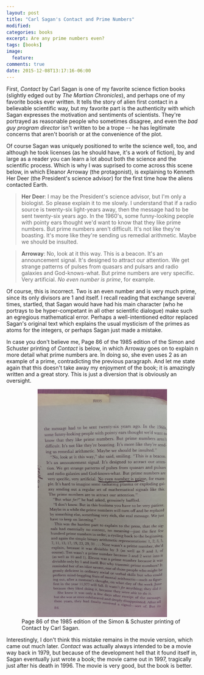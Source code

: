 ```yaml
---
layout: post
title: "Carl Sagan's Contact and Prime Numbers"
modified:
categories: books
excerpt: Are any prime numbers even?
tags: [books]
image:
  feature:
comments: true
date: 2015-12-08T13:17:16-06:00
---
```


First, *Contact* by Carl Sagan is one of my favorite science fiction books (slightly edged out by *The Martian Chronicles*), and perhaps one
of my favorite books ever written.  It tells  the story of alien first contact in a believable scientific way, but my favorite part is the authenticity
with which Sagan expresses the motivation and sentiments of scientists.  They're portrayed as reasonable people who sometimes disagree, and even the *bad guy program director* isn't written to be a trope -- he has legitimate concerns that aren't boorish or at the convenience of the plot.

Of course Sagan was uniquely positioned to write the science well, too, and although he took licenses (as he should have, it's a work of fiction), by and large as a reader you can learn a lot about both the science and the scientific process.  Which is why I was suprised to come across this scene below, in which Eleanor Arroway (the protagonist), is explaining to Kenneth Her Deer (the President's science advisor) for the first time how the aliens contacted Earth.

> **Her Deer**: I may be the President's science advisor, but I'm only a biologist.  So please explain it to me slowly.  I understand that if a radio source
> is twenty-six light-years away, then the message had to be sent twenty-six years ago.  In the 1960's, some funny-looking people with pointy ears thought we'd want to know that they like prime numbers.  But prime numbers aren't difficult.  It's not like they're boasting.  It's more like they're sending us remedial arithmetic.  Maybe we should be insulted.
> 

> **Arroway**: No, look at it this way.  This is a beacon.  It's an announcement signal.  It's designed to attract our attention.  We get strange patterns of pulses from quasars and pulsars and radio galaxies and God-knows-what.  But prime numbers are very specific.  Very artificial.  *No even number is prime*, for example.

Of course, this is incorrect.  Two is an even number and is very much prime, since its only divisors are 1 and itself.  I recall reading that exchange several times, startled, that Sagan would have had his main character (who he portrays to be hyper-competant in all other scientific dialogue) make such an egregious mathematical error.  Perhaps a well-intentioned editor replaced Sagan's original text which explains the usual mysticism of the primes as atoms for the integers, or perhaps Sagan just made a mistake.

In case you don't believe me, Page 86 of the 1985 edition of the Simon and Schuster printing of *Contact* is below, in which Arroway goes on to explain n more detail what prime numbers are.  In doing so, she even uses 2 as an example of a prime, contradicting the previous paragraph.   And let me state again that this doesn't take away my enjoyment of the book; it is amazingly written and a great story.  This is just a diversion that is obviously an oversight.


<figure>
<center>
   <a href="/images/contact.jpg"><img width="80%" src="/images/contact.jpg"></a>
</center>
    <figcaption> Page 86 of the 1985 edition of the Simon & Schuster printing of Contact by Carl Sagan. </figcaption>
</figure>

Interestingly, I don't think this mistake remains in the movie version, which came out much later.  *Contact* was actually always intended to be a movie way back in 1979, but because of the development hell that it found itself in, Sagan eventually just wrote a book; the movie came out in 1997, tragically just after his death in 1996.  The movie is very good, but the book is better.

